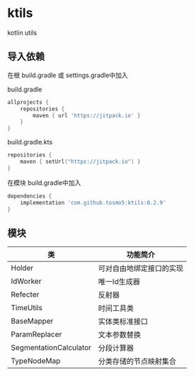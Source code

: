 # ktils

kotlin utils

## 导入依赖

在根 build.gradle 或 settings.gradle中加入

build.gradle

```groovy
allprojects {
    repositories {
        maven { url 'https://jitpack.io' }
    }
}
```

build.gradle.kts

```kotlin
repositories {
    maven { setUrl("https://jitpack.io") }
}
```

在模块 build.gradle中加入

```groovy
dependencies {
    implementation 'com.github.tosmo5:ktils:0.2.9'
}
```

## 模块

| 类                      | 功能简介        |
|------------------------|-------------|
| Holder                 | 可对自由地绑定接口的实现 |
| IdWorker               | 唯一Id生成器     |
| Refecter               | 反射器         |
| TimeUtils              | 时间工具类       |
| BaseMapper             | 实体类标准接口     |
| ParamReplacer          | 文本参数替换      |
| SegmentationCalculator | 分段计算器       |
| TypeNodeMap            | 分类存储的节点映射集合 |
